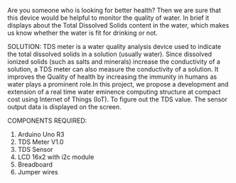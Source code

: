 Are you someone who is looking for better health? Then we are sure that this device would be helpful to monitor the quality of water. In
brief it displays about the Total Dissolved Solids content in the water,
which makes us know whether the water is fit for drinking or not.

SOLUTION:
TDS meter is a water quality analysis device used to indicate the total
dissolved solids in a solution (usually water). Since dissolved ionized
solids (such as salts and minerals) increase the conductivity of a
solution, a TDS meter can also measure the conductivity of a solution.
It improves the Quality of health by increasing the immunity in
humans as water plays a prominent role.In this project, we propose a
development and extension of a real time water eminence computing
structure at compact cost using Internet of Things (IoT). To figure out
the TDS value. The sensor output data is displayed on the screen.

COMPONENTS REQUIRED:
1. Arduino Uno R3
2. TDS Meter V1.0
3. TDS Sensor
4. LCD 16x2 with i2c module
5. Breadboard
6. Jumper wires
